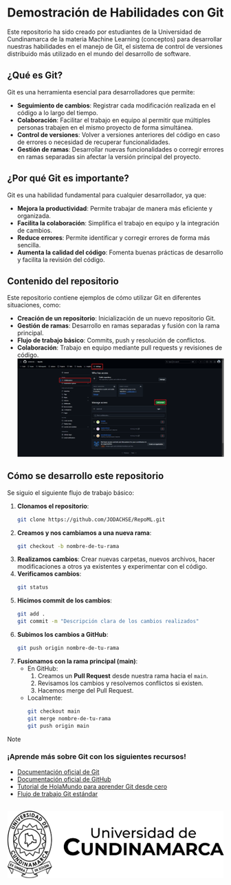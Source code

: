 # Demostración de Habilidades con Git

Este repositorio ha sido creado por estudiantes de la Universidad de Cundinamarca de la materia Machine Learning (conceptos) para desarrollar nuestras habilidades en el manejo de Git, el sistema de control de versiones distribuido más utilizado en el mundo del desarrollo de software.

## ¿Qué es Git?

Git es una herramienta esencial para desarrolladores que permite:

* **Seguimiento de cambios**: Registrar cada modificación realizada en el código a lo largo del tiempo.
* **Colaboración**: Facilitar el trabajo en equipo al permitir que múltiples personas trabajen en el mismo proyecto de forma simultánea.
* **Control de versiones**: Volver a versiones anteriores del código en caso de errores o necesidad de recuperar funcionalidades.
* **Gestión de ramas**: Desarrollar nuevas funcionalidades o corregir errores en ramas separadas sin afectar la versión principal del proyecto.

## ¿Por qué Git es importante?

Git es una habilidad fundamental para cualquier desarrollador, ya que:

* **Mejora la productividad**: Permite trabajar de manera más eficiente y organizada.
* **Facilita la colaboración**: Simplifica el trabajo en equipo y la integración de cambios.
* **Reduce errores**: Permite identificar y corregir errores de forma más sencilla.
* **Aumenta la calidad del código**: Fomenta buenas prácticas de desarrollo y facilita la revisión del código.

## Contenido del repositorio

Este repositorio contiene ejemplos de cómo utilizar Git en diferentes situaciones, como:

* **Creación de un repositorio**: Inicialización de un nuevo repositorio Git.
* **Gestión de ramas**: Desarrollo en ramas separadas y fusión con la rama principal.
* **Flujo de trabajo básico**: Commits, push y resolución de conflictos.
* **Colaboración**: Trabajo en equipo mediante pull requests y revisiones de código.
![alt text](/assets/image.png)

## Cómo se desarrollo este repositorio

Se siguio el siguiente flujo de trabajo básico:

1. **Clonamos el repositorio**:
    ```bash
    git clone https://github.com/JODACHSE/RepoML.git
    ```
2. **Creamos y nos cambiamos a una nueva rama**:
    ```bash
    git checkout -b nombre-de-tu-rama
    ```
3. **Realizamos cambios**: Crear nuevas carpetas, nuevos archivos, hacer modificaciones a otros ya existentes y experimentar con el código.
4. **Verificamos cambios**:
    ```bash
    git status
    ```
5. **Hicimos commit de los cambios**:
    ```bash
    git add .
    git commit -m "Descripción clara de los cambios realizados"
    ```
6. **Subimos los cambios a GitHub**:
    ```bash
    git push origin nombre-de-tu-rama
    ```
7. **Fusionamos con la rama principal (main)**:
    * En GitHub:
        1. Creamos un **Pull Request** desde nuestra rama hacia el `main`.
        2. Revisamos los cambios y resolvemos conflictos si existen.
        3. Hacemos merge del Pull Request.
    * Localmente:
        ```bash
        git checkout main
        git merge nombre-de-tu-rama
        git push origin main
        ```

> [!NOTE]
> ### ¡Aprende más sobre Git con los siguientes recursos!
> * [Documentación oficial de Git](https://git-scm.com/doc)
> * [Documentación oficial de GitHub](https://docs.github.com/es)
> * [Tutorial de HolaMundo para aprender Git desde cero](https://youtu.be/VdGzPZ31ts8?si=jSTfhZUeCQtctHAS)
> * [Flujo de trabajo Git estándar](https://docs.github.com/es/get-started/using-github/github-flow)

\
![alt text](/assets/IMAGOTIPO%20HORIZONTAL%20NEGRO.png)